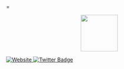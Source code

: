 =<div id="header" align="center">
  <img src="https://avatars.githubusercontent.com/u/70946253?v=4" width="100"/>
</div>

<div id="badges">
  <a href="your-website-URL">
    <img src="https://ollielab.xyz/" alt="Website"/>
  </a>
  <a href="your-twitter-URL">
    <img src="https://img.shields.io/badge/Twitter-blue?style=for-the-badge&logo=twitter&logoColor=white" alt="Twitter Badge"/>
  </a>
</div>
